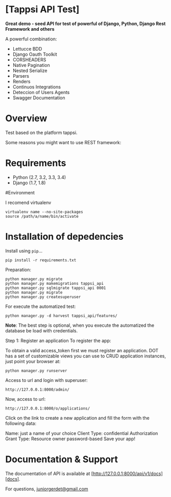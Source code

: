 # [Tappsi API Test]

**Great demo - seed API for test of powerful of Django, Python, Django Rest Framework and others**

A powerful combination:

* Lettucce BDD
* Django Oauth Toolkit
* CORSHEADERS
* Native Pagination
* Nested Serialize
* Parsers
* Renders
* Continuos Integrations
* Deteccion of Users Agents
* Swagger Documentation

# Overview

Test based on the platform tappsi.

Some reasons you might want to use REST framework:

# Requirements

* Python (2.7, 3.2, 3.3, 3.4)
* Django (1.7, 1.8)

#Environment

I recomend virtualenv

    virtualenv name --no-site-packages
    source /path/a/name/bin/activate
    

# Installation of depedencies

Install using `pip`...

    pip install -r requirements.txt

Preparation:

    python manager.py migrate
    python manager.py makemigrations tappsi_api
    python manager.py sqlmigrate tappsi_api 0001 
    python manager.py migrate
    python manager.py createsuperuser
    
For execute the automatized test:

    python manager.py -d harvest tappsi_api/features/


**Note**: The best step is optional, when you execute the automatized the database be load with credentials.

Step 1: Register an application
To register the app:

  To obtain a valid access_token first we must register an application. DOT has a set of customizable views you can use to CRUD application instances, just point your browser at:

    python manager.py runserver 
    
  Access to url and login with superuser:

    http://127.0.0.1:8000/admin/
    
  Now, access to url:

    http://127.0.0.1:8000/o/applications/
  
Click on the link to create a new application and fill the form with the following data:

Name: just a name of your choice
Client Type: confidential
Authorization Grant Type: Resource owner password-based
Save your app!

# Documentation & Support

The documentation of API is available at [http://127.0.0.1:8000/api/v1/docs][docs].

For questions, juniorgerdet@gmail.com
